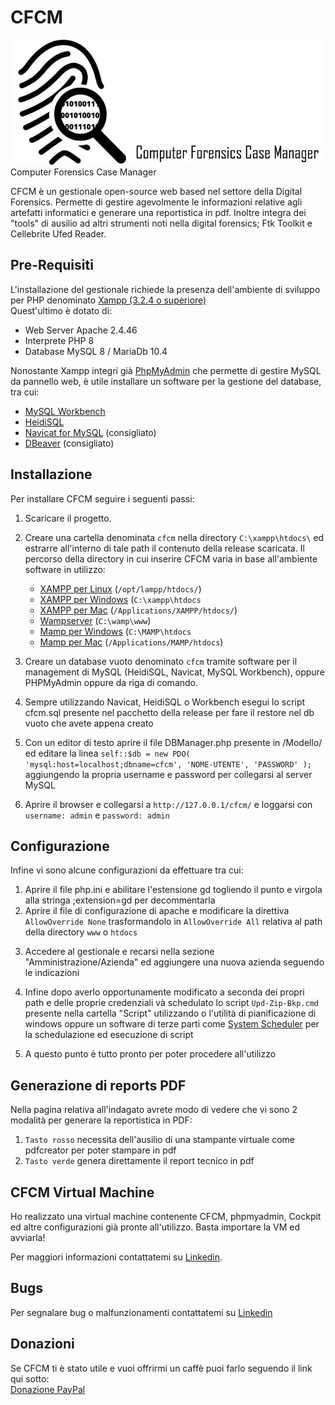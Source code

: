 # CFCM
<img src=/images/logo.png height='200px' alt='logo'>
Computer Forensics Case Manager<br>

<p>CFCM è un gestionale open-source web based nel settore della Digital Forensics. Permette di gestire agevolmente le informazioni relative agli artefatti informatici e generare una reportistica in pdf.
Inoltre integra dei "tools" di ausilio ad altri strumenti noti nella digital forensics; Ftk Toolkit e Cellebrite Ufed Reader.</p>
<h2>Pre-Requisiti</h2>
<p>L'installazione del gestionale richiede la presenza dell'ambiente di sviluppo per PHP denominato <a href="https://www.apachefriends.org/download.html" rel="nofollow">Xampp (3.2.4 o superiore)</a><br>
  Quest'ultimo è dotato di:</p>
  <ul>
    <li>Web Server Apache 2.4.46</li>
    <li>Interprete PHP 8</li>
    <li>Database MySQL 8 / MariaDb 10.4</li>
  </ul>
<p>Nonostante Xampp integri già <a href="https://www.phpmyadmin.net/" rel="nofollow">PhpMyAdmin</a> che permette di gestire MySQL da pannello web, è utile installare un software per la gestione del database, tra cui:</p>
<ul>
  <li><a href="https://www.mysql.com/products/workbench/" rel="nofollow">MySQL Workbench</a>
  <li><a href="https://www.heidisql.com/" rel="nofollow">HeidiSQL</a></li>
  <li><a href="https://navicat.com/en/products/navicat-for-mysql" rel="nofollow">Navicat for MySQL</a> (consigliato)</li>
  <li><a href="https://dbeaver.io/" rel="nofollow">DBeaver</a> (consigliato)</li>
</ul>

<h2>Installazione</h2>
Per installare CFCM seguire i seguenti passi:
<ol>
<li>
<p>Scaricare il progetto.</p>
</li>

<li>
  <p>Creare una cartella denominata <code>cfcm</code> nella directory <code>C:\xampp\htdocs\</code> ed estrarre all'interno di tale path il contenuto della release scaricata. Il percorso della directory in cui inserire CFCM varia in base all'ambiente software in utilizzo:</p>
  <ul>
    <li><a href="https://www.apachefriends.org">XAMPP per Linux</a> (<code>/opt/lampp/htdocs/</code>)</li>
    <li><a href="https://www.apachefriends.org">XAMPP per Windows</a> (<code>C:\xampp\htdocs</code></li>
    <li><a href="https://www.apachefriends.org">XAMPP per Mac</a> (<code>/Applications/XAMPP/htdocs/</code>)</li>
    <li><a href="https://www.wampserver.com">Wampserver</a> (<code>C:\wamp\www</code>)</li>
    <li><a href="https://www.mamp.info">Mamp per Windows</a> (<code>C:\MAMP\htdocs</code></li>
    <li><a href="https://www.mamp.info">Mamp per Mac</a> (<code>/Applications/MAMP/htdocs</code>)</li>
  </ul>
</li>

<li>
  <p>Creare un database vuoto denominato <code>cfcm</code> tramite software per il management di MySQL (HeidiSQL, Navicat, MySQL Workbench), oppure PHPMyAdmin oppure da riga di comando.</p>
</li>
<li>
<p>Sempre utilizzando Navicat, HeidiSQL o Workbench esegui lo script cfcm.sql presente nel pacchetto della release per fare il restore nel db vuoto che avete appena creato</p>
</li>
<li>
<p>Con un editor di testo aprire il file DBManager.php presente in /Modello/ ed editare la linea <code>self::$db = new PDO( 'mysql:host=localhost;dbname=cfcm', 'NOME-UTENTE', 'PASSWORD' );</code> aggiungendo la propria username e password per collegarsi al server MySQL</p>
</li>
<li>
  <p>Aprire il browser e collegarsi a <code>http://127.0.0.1/cfcm/</code> e loggarsi con <code>username: admin</code> e <code>password: admin</code></p>
</li>
</ol>

<h2>Configurazione</h2>
Infine vi sono alcune configurazioni da effettuare tra cui:
<ol>
<li>Aprire il file php.ini e abilitare l'estensione gd togliendo il punto e virgola alla stringa ;extension=gd per decommentarla</li>
<li>Aprire il file di configurazione di apache e modificare la direttiva <code>AllowOverride None</code> trasformandolo in <code>AllowOverride All</code> relativa al path della directory <code>www</code> o <code>htdocs</code></li>
<li>
    <p>Accedere al gestionale e recarsi nella sezione "Amministrazione/Azienda" ed aggiungere una nuova azienda seguendo le indicazioni</p>
</li>

<li>
    <p>Infine dopo averlo opportunamente modificato a seconda dei propri path e delle proprie credenziali và schedulato lo script <code>Upd-Zip-Bkp.cmd</code> presente nella cartella "Script" utilizzando o l'utilità di pianificazione di windows oppure un software di terze parti come <a href="https://www.splinterware.com/products/scheduler.html" target="_blank">System Scheduler</a> per la schedulazione ed esecuzione di script</p>
  </li>
  <li>
    <p>A questo punto è tutto pronto per poter procedere all'utilizzo</p>
  </li>
</ol>

<h2>Generazione di reports PDF</h2>
<p>Nella pagina relativa all'indagato avrete modo di vedere che vi sono 2 modalità per generare la reportistica in PDF:</p>
<ol>
<li><code>Tasto rosso</code> necessita dell'ausilio di una stampante virtuale come pdfcreator per poter stampare in pdf</li>
<li><code>Tasto verde</code> genera direttamente il report tecnico in pdf</li>
</ol>

<h2>CFCM Virtual Machine</h2>
<p>Ho realizzato una virtual machine contenente CFCM, phpmyadmin, Cockpit ed altre configurazioni già pronte all'utilizzo. Basta importare la VM ed avviarla!</p>
<p>Per maggiori informazioni contattatemi su <a href="https://www.linkedin.com/in/gaetano-riello-93b74564/">Linkedin</a>.</p>

<h2>Bugs</h2>
<p>Per segnalare bug o malfunzionamenti contattatemi su <a href="https://www.linkedin.com/in/gaetano-riello-93b74564/">Linkedin</a></p>

<h2>Donazioni</h2>
<p>
  Se CFCM ti è stato utile e vuoi offrirmi un caffè puoi farlo seguendo il link qui sotto: <br> 
  <a href="https://www.paypal.com/donate?hosted_button_id=7D5ZJXRNCYUJC" target="_blank">Donazione PayPal</a>
</p>

